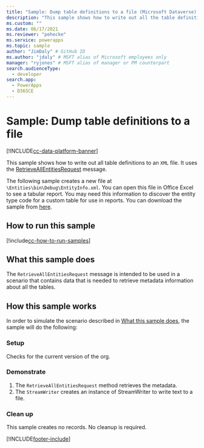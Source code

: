 ```yaml
---
title: "Sample: Dump table definitions to a file (Microsoft Dataverse) | Microsoft Docs" # Intent and product brand in a unique string of 43-59 chars including spaces
description: "This sample shows how to write out all the table definitions to an XML file." # 115-145 characters including spaces. This abstract displays in the search result.
ms.custom: ""
ms.date: 06/17/2021
ms.reviewer: "pehecke"
ms.service: powerapps
ms.topic: sample
author: "JimDaly" # GitHub ID
ms.author: "jdaly" # MSFT alias of Microsoft employees only
manager: "ryjones" # MSFT alias of manager or PM counterpart
search.audienceType: 
  - developer
search.app: 
  - PowerApps
  - D365CE
---
```

# Sample: Dump table definitions to a file

[!INCLUDE[cc-data-platform-banner](../../../../includes/cc-data-platform-banner.md)]

This sample shows how to write out all table definitions  to an `XML` file. It uses the [RetrieveAllEntitiesRequest](/dotnet/api/microsoft.xrm.sdk.messages.retrieveallentitiesrequest?view=dynamics-general-ce-9) message.

The following sample creates a new file at `\Entities\bin\Debug\EntityInfo.xml`. You can open this file in Office Excel to see a tabular report. You may need this information to discover the entity type code for a custom table for use in reports. You can download the sample from [here](https://github.com/Microsoft/PowerApps-Samples/tree/master/cds/orgsvc/C%23/DumpEntityMetadata).

## How to run this sample

[!include[cc-how-to-run-samples](../../includes/cc-how-to-run-samples.md)]

## What this sample does

The `RetrieveAllEntitiesRequest` message is intended to be used in a scenario that contains data that is needed to retrieve metadata information about all the tables.

## How this sample works

In order to simulate the scenario described in [What this sample does](#what-this-sample-does), the sample will do the following:

### Setup

Checks for the current version of the org.


### Demonstrate

1. The `RetrieveAllEntitiesRequest` method retrieves the metadata. 
1. The `StreamWriter` creates an instance of StreamWriter to write text to a file.

### Clean up

This sample creates no records. No cleanup is required.




[!INCLUDE[footer-include](../../../../includes/footer-banner.md)]
